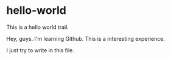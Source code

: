 # hello-world
This is a hello world trail.

Hey, guys. I'm learning Github. This is a interesting experience.

I just try to write in this file.
